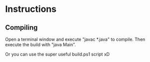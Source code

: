 # Instructions

## Compiling

Open a terminal window and execute "javac \*.java" to compile.
Then execute the build with "java Main".

Or you can use the super useful build.ps1 script xD
